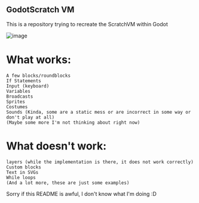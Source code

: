 ## GodotScratch VM

This is a repository trying to recreate the ScratchVM within Godot

![image](https://github.com/user-attachments/assets/d2811298-51a2-48f6-9d64-0f59ffe23653)




# What works:
	A few blocks/roundblocks
	If Statements
	Input (keyboard)
 	Variables
	Broadcasts
	Sprites
	Costumes
	Sounds (Kinda, some are a static mess or are incorrect in some way or don't play at all)
	(Maybe some more I'm not thinking about right now)
 # What doesn't work:
 	layers (while the implementation is there, it does not work correctly)
	Custom blocks
	Text in SVGs
	While loops
	(And a lot more, these are just some examples)

Sorry if this README is awful, I don't know what I'm doing :D
